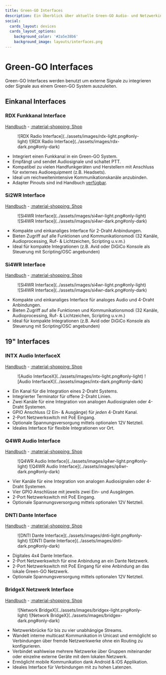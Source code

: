 ```yaml
---
title: Green-GO Interfaces
description: Ein Überblick über aktuelle Green-GO Audio- und Netzwerkinterfaces
social:
  cards_layout: devices
  cards_layout_options:
    background_color: '#2a5e38b6'
    background_image: layouts/interfaces.png
---
```

# Green-GO Interfaces

Green-GO Interfaces werden benutzt um externe Signale zu integrieren oder Signale aus einem Green-GO System auszuleiten.

## Einkanal Interfaces

### RDX Funkkanal Interface

[Handbuch](https://manual.greengoconnect.com/en/devices/rdx/) - [:material-shopping: Shop](https://www.castinfo.de/green-go-rdx-walkie-talkie-interface.html)

<figure markdown>
![RDX Radio Interface](../assets/images/rdx-light.png#only-light)
![RDX Radio Interface](../assets/images/rdx-dark.png#only-dark)
</figure>

- Integriert einen Funkkanal in ein Green-GO System.
- Empfängt und sendet Audiosignale und schaltet PTT.
- Kompatibel zu vielen Handfunkgeräten und Herstellern mit Anschluss für externes Audioequipment (z.B. Headsets).
- Ideal um reichweitenintensive Kommunikationskanäle anzubinden.
- Adapter Pinouts sind ind Handbuch [verfügbar](https://manual.greengoconnect.com/en/devices/rdx/#d-sub-9-pin-outs).

### Si2WR Interface

[Handbuch](https://manual.greengoconnect.com/en/devices/si2wr/) - [:material-shopping: Shop](https://www.castinfo.de/green-go-td2w-2-draht-interface.html)

<figure markdown>
![Si4WR Interface](../assets/images/si4wr-light.png#only-light)
![Si4WR Interface](../assets/images/si4wr-dark.png#only-dark)
</figure>

- Kompakte und einkanaliges Interface für 2-Draht Anbindungen.
- Bieten Zugriff auf alle Funktionen und Kommunikationsmodi (32 Kanäle, Audioprocessing, Ruf- & Lichtzeichen, Scripting u.v.m.)
- Ideal für kompakte Integrationen (z.B. Avid oder DiGiCo Konsole als Steuerung mit Scripting/OSC angebunden)

### Si4WR Interface

[Handbuch](https://manual.greengoconnect.com/en/devices/si4wr/) - [:material-shopping: Shop](https://www.castinfo.de/green-go-td4w-4-draht-interface.html)

<figure markdown>
![Si4WR Interface](../assets/images/si4wr-light.png#only-light)
![Si4WR Interface](../assets/images/si4wr-dark.png#only-dark)
</figure>

- Kompakte und einkanaliges Interface für analoges Audio und 4-Draht Anbindungen.
- Bieten Zugriff auf alle Funktionen und Kommunikationsmodi (32 Kanäle, Audioprocessing, Ruf- & Lichtzeichen, Scripting u.v.m.)
- Ideal für kompakte Integrationen (z.B. Avid oder DiGiCo Konsole als Steuerung mit Scripting/OSC angebunden)

## 19" Interfaces

### INTX Audio InterfaceX

[Handbuch](https://manual.greengoconnect.com/en/devices/interfacex/) - [:material-shopping: Shop](https://www.castinfo.de/greengo-interfacex-19-audio-interface.html)

<figure markdown>
![Audio InterfaceX](../assets/images/intx-light.png#only-light)
![Audio InterfaceX](../assets/images/intx-dark.png#only-dark)
</figure>

- Ein Kanal für die Integration eines 2-Draht Systems.
- Integrierter Terminator für offene 2-Draht Linien.
- Zwei Kanäle für eine Integration von analogen Audiosignalen oder 4-Draht Systemen.
- GPIO Anschluss (2 Ein- & Ausgänge) für _jeden_ 4-Draht Kanal.
- 2-Port Netzwerkswitch mit PoE Eingang.
- Optionale Spannungsversorgung mittels optionalen 12V Netzteil.
- Ideales Interface für flexible Integrationen vor Ort.

### Q4WR Audio Interface

[Handbuch](https://manual.greengoconnect.com/en/devices/q4wr/) - [:material-shopping: Shop](https://www.castinfo.de/green-go-q4wr-quad-4-draht-interface.html)

<figure markdown>
![Q4WR Audio Interface](../assets/images/q4wr-light.png#only-light)
![Q4WR Audio Interface](../assets/images/q4wr-dark.png#only-dark)
</figure>

- Vier Kanäle für eine Integration von analogen Audiosignalen oder 4-Draht Systemen.
- Vier GPIO Anschlüsse mit jeweils zwei Ein- und Ausgängen.
- 2-Port Netzwerkswitch mit PoE Eingang.
- Optionale Spannungsversorgung mittels optionalen 12V Netzteil.

### DNTI Dante Interface

[Handbuch](https://manual.greengoconnect.com/en/devices/dntx/) - [:material-shopping: Shop](https://www.castinfo.de/green-go-dnti-dante-4x4-interface.html)

<figure markdown>
![DNTI Dante Interface](../assets/images/dnti-light.png#only-light)
![DNTI Dante Interface](../assets/images/dnti-dark.png#only-dark)
</figure>

- Digitales 4x4 Dante Interface.
- 2-Port Netzwerkswitch für eine Anbindung an ein Dante Netzwerk.
- 2-Port Netzwerkswitch mit PoE Eingang für eine Anbindung an das lokale Green-GO Netzwerk.
- Optionale Spannungsversorgung mittels optionalen 12V Netzteil.

### BridgeX Netzwerk Interface

[Handbuch](https://manual.greengoconnect.com/en/devices/bridgex/) - [:material-shopping: Shop](https://www.castinfo.de/green-go-bridgex-19-bridge-interface-4-verbindungen-1he.html)

<figure markdown>
![Network BridgeX](../assets/images/bridgex-light.png#only-light)
![Network BridgeX](../assets/images/bridgex-dark.png#only-dark)
</figure>

- Netzwerkbrücke für bis zu vier unabhängige Streams.
- Wandelt interne multicast Kommunikation in Unicast und ermöglicht so Verbindungen über fremde Netzwerkwerke ohne ein Routing zu konfigurieren.
- Verbindet wahlweise mehrere Netzwerke über Gruppen miteinander oder einzelne externe Geräte mit dem lokalen Netzwerk.
- Ermöglicht mobile Kommunikation dank Android & iOS Applikation.
- Ideales Interface für Verbindungen mit zu hohen Latenzen.